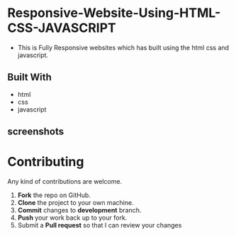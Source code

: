 # Responsive-Website-Using-HTML-CSS-JAVASCRIPT

* This is Fully Responsive websites which has built using the html css and javascript.

## Built With
* html
* css 
* javascript

## screenshots
[](img/Capture1.PNG)

Contributing
==========
Any kind of contributions are welcome.

1. **Fork** the repo on GitHub.
2. **Clone** the project to your own machine.
3. **Commit** changes to **development** branch.
4. **Push** your work back up to your fork.
5. Submit a **Pull request** so that I can review your changes
